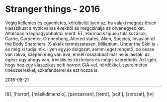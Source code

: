 # Stranger things - 2016

Végig kellemes és egyenletes, körülbelül ilyen az, ha valaki megnéz ötven klasszikust a nyolcvanas évekből és megcsinálja az ötvenegyediket. Általában a legnagyobbaktól merít: ET, Harmadik típusú találkozások, Carrie, Carpenter, Cronenberg, Altered states, Alien, Species, Invasion of the Body Snatchers, X-akták természetesen, Millenium, Under the Skin is - és még ki tudja mik. Ilyen egy jó dolgozat, semmi eget rengető, de össze van rakva, szépen meg van írva, ennél rosszabbat már ne is lássak: az egész úgy ahogy van, triviális és közhelyes és mégis szerethető. Azt ígéri, hogy hoz egy klasszikus scifi horrort CIA-vel, nördökkel, szerelmetes tinédzserekkel, szkafanderrel és ezt hozza is.

2016-08-21 

----

[8], [horror], [másikdimenzió], [pénzazvan], [retró], [scifi], [sorozat], [tv]